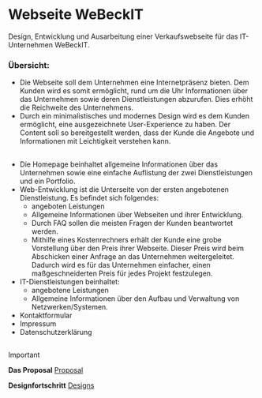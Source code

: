 # Webseite WeBeckIT
Design, Entwicklung und Ausarbeitung einer Verkaufswebseite für das IT-Unternehmen WeBeckIT. 
### **Übersicht:**

- Die Webseite soll dem Unternehmen eine Internetpräsenz bieten. Dem Kunden wird es somit ermöglicht, rund um die Uhr Informationen über das Unternehmen sowie deren Dienstleistungen abzurufen. Dies erhöht die Reichweite des Unternehmens.
- Durch ein minimalistisches und modernes Design wird es dem Kunden ermöglicht, eine ausgezeichnete User-Experience zu haben. Der Content soll so bereitgestellt werden, dass der Kunde die Angebote und Informationen mit Leichtigkeit verstehen kann. 

<sub><sup>
---
</sup></sub>
- Die Homepage beinhaltet allgemeine Informationen über das Unternehmen sowie eine einfache Auflistung der zwei Dienstleistungen und ein Portfolio.
- Web-Entwicklung ist die Unterseite von der ersten angebotenen Dienstleistung. Es befindet sich folgendes:  <br>
    - angeboten Leistungen
    - Allgemeine Informationen über Webseiten und ihrer Entwicklung.
    - Durch FAQ sollen die meisten Fragen der Kunden beantwortet werden.
    - Mithilfe eines Kostenrechners erhält der Kunde eine grobe Vorstellung über den Preis ihrer Webseite. Dieser Preis wird beim Abschicken einer Anfrage an das Unternehmen weitergeleitet. Dadurch wird es für das Unternehmen einfacher, einen maßgeschneiderten Preis für jedes Projekt festzulegen.
- IT-Dienstleistungen beinhaltet:
    - angebotene Leistungen
    - Allgemeine Informationen über den Aufbau und Verwaltung von Netzwerken/Systemen.
- Kontaktformular
- Impressum
- Datenschutzerklärung

<sub><sup>
---
</sup></sub>

> [!IMPORTANT]
> **Das Proposal** [Proposal](https://github.com/Impearion/webeckit-website/blob/main/notes/Proposal.md)
> 
> **Designfortschritt** [Designs](https://www.figma.com/proto/pphfURlDFUsYEugitqtr00/WeBeckIT?page-id=2%3A2&type=design&node-id=193-7&viewport=-1311%2C166%2C0.18&t=mksbUv3SGvWPXJmR-1&scaling=min-zoom&starting-point-node-id=193%3A7&mode=design)  
